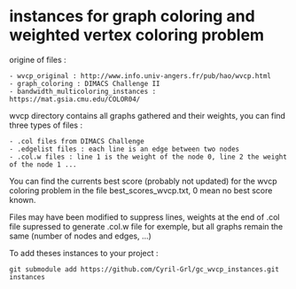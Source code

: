 # instances for graph coloring and weighted vertex coloring problem

origine of files :
	
	- wvcp_original : http://www.info.univ-angers.fr/pub/hao/wvcp.html
	- graph_coloring : DIMACS Challenge II 
	- bandwidth_multicoloring_instances : https://mat.gsia.cmu.edu/COLOR04/

wvcp directory contains all graphs gathered and their weights, you can find three types of files :
	
	- .col files from DIMACS Challenge
	- .edgelist files : each line is an edge between two nodes
	- .col.w files : line 1 is the weight of the node 0, line 2 the weight of the node 1 ...

You can find the currents best score (probably not updated) for the wvcp coloring problem in the file best_scores_wvcp.txt, 0 mean no best score known.

Files may have been modified to suppress lines, weights at the end of .col file supressed to generate .col.w file for exemple, but all graphs remain the same (number of nodes and edges, ...)

To add theses instances to your project :

	git submodule add https://github.com/Cyril-Grl/gc_wvcp_instances.git instances
